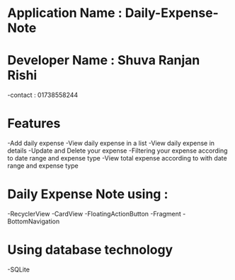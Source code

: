 # Application Name : Daily-Expense-Note
# Developer Name : Shuva Ranjan Rishi
-contact : 01738558244

# Features
-Add daily expense
-View daily expense in a list
-View daily expense in details
-Update and Delete your expense
-Filtering your expense according to date range and expense type
-View total expense according to with date range and expense type

# Daily Expense Note using : 
-RecyclerView
-CardView
-FloatingActionButton
-Fragment
-BottomNavigation

# Using database technology
-SQLite
